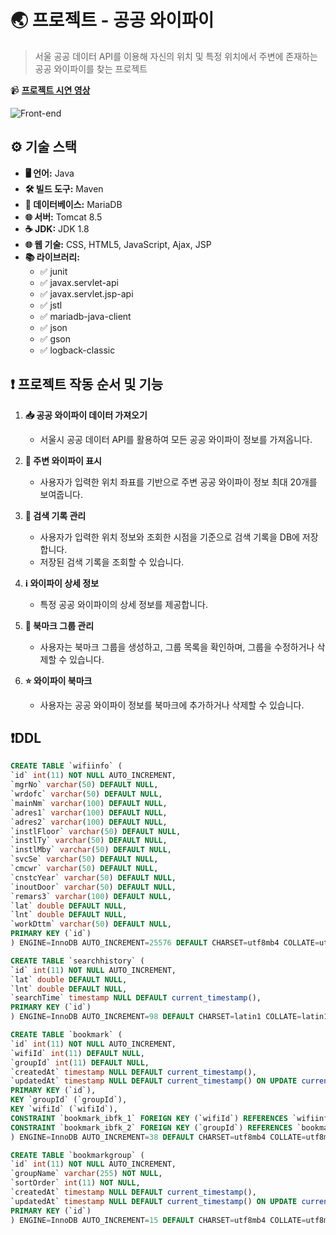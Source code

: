 # 🌏 프로젝트 - 공공 와이파이

> 서울 공공 데이터 API를 이용해 자신의 위치 및 특정 위치에서 주변에 존재하는 공공 와이파이를 찾는 프로젝트

📹 [**프로젝트 시연 영상**](https://youtu.be/2O3NiKBiteI)

![Front-end](https://skillicons.dev/icons?i=idea,java,gradle,spring,git)<br>

## ⚙ 기술 스택
- **🖥️ 언어:** Java
- **🛠️ 빌드 도구:** Maven
- **💾 데이터베이스:** MariaDB
- **🌐 서버:** Tomcat 8.5
- **☕ JDK:** JDK 1.8
- **🌐 웹 기술:** CSS, HTML5, JavaScript, Ajax, JSP
- **📚 라이브러리:** 
  - ✅ junit
  - ✅ javax.servlet-api
  - ✅ javax.servlet.jsp-api
  - ✅ jstl
  - ✅ mariadb-java-client
  - ✅ json
  - ✅ gson
  - ✅ logback-classic

## ❗ 프로젝트 작동 순서 및 기능

1. **📥 공공 와이파이 데이터 가져오기**
   - 서울시 공공 데이터 API를 활용하여 모든 공공 와이파이 정보를 가져옵니다.

2. **📍 주변 와이파이 표시**
   - 사용자가 입력한 위치 좌표를 기반으로 주변 공공 와이파이 정보 최대 20개를 보여줍니다.

3. **📝 검색 기록 관리**
   - 사용자가 입력한 위치 정보와 조회한 시점을 기준으로 검색 기록을 DB에 저장합니다.
   - 저장된 검색 기록을 조회할 수 있습니다.

4. **ℹ️ 와이파이 상세 정보**
   - 특정 공공 와이파이의 상세 정보를 제공합니다.

5. **📑 북마크 그룹 관리**
   - 사용자는 북마크 그룹을 생성하고, 그룹 목록을 확인하며, 그룹을 수정하거나 삭제할 수 있습니다.

6. **⭐ 와이파이 북마크**
   - 사용자는 공공 와이파이 정보를 북마크에 추가하거나 삭제할 수 있습니다.

## ❗DDL

```sql
CREATE TABLE `wifiinfo` (
`id` int(11) NOT NULL AUTO_INCREMENT,
`mgrNo` varchar(50) DEFAULT NULL,
`wrdofc` varchar(50) DEFAULT NULL,
`mainNm` varchar(100) DEFAULT NULL,
`adres1` varchar(100) DEFAULT NULL,
`adres2` varchar(100) DEFAULT NULL,
`instlFloor` varchar(50) DEFAULT NULL,
`instlTy` varchar(50) DEFAULT NULL,
`instlMby` varchar(50) DEFAULT NULL,
`svcSe` varchar(50) DEFAULT NULL,
`cmcwr` varchar(50) DEFAULT NULL,
`cnstcYear` varchar(50) DEFAULT NULL,
`inoutDoor` varchar(50) DEFAULT NULL,
`remars3` varchar(100) DEFAULT NULL,
`lat` double DEFAULT NULL,
`lnt` double DEFAULT NULL,
`workDttm` varchar(50) DEFAULT NULL,
PRIMARY KEY (`id`)
) ENGINE=InnoDB AUTO_INCREMENT=25576 DEFAULT CHARSET=utf8mb4 COLLATE=utf8mb4_unicode_ci

CREATE TABLE `searchhistory` (
`id` int(11) NOT NULL AUTO_INCREMENT,
`lat` double DEFAULT NULL,
`lnt` double DEFAULT NULL,
`searchTime` timestamp NULL DEFAULT current_timestamp(),
PRIMARY KEY (`id`)
) ENGINE=InnoDB AUTO_INCREMENT=98 DEFAULT CHARSET=latin1 COLLATE=latin1_swedish_ci

CREATE TABLE `bookmark` (
`id` int(11) NOT NULL AUTO_INCREMENT,
`wifiId` int(11) DEFAULT NULL,
`groupId` int(11) DEFAULT NULL,
`createdAt` timestamp NULL DEFAULT current_timestamp(),
`updatedAt` timestamp NULL DEFAULT current_timestamp() ON UPDATE current_timestamp(),
PRIMARY KEY (`id`),
KEY `groupId` (`groupId`),
KEY `wifiId` (`wifiId`),
CONSTRAINT `bookmark_ibfk_1` FOREIGN KEY (`wifiId`) REFERENCES `wifiinfo` (`id`),
CONSTRAINT `bookmark_ibfk_2` FOREIGN KEY (`groupId`) REFERENCES `bookmarkgroup` (`id`)
) ENGINE=InnoDB AUTO_INCREMENT=38 DEFAULT CHARSET=utf8mb4 COLLATE=utf8mb4_unicode_ci

CREATE TABLE `bookmarkgroup` (
`id` int(11) NOT NULL AUTO_INCREMENT,
`groupName` varchar(255) NOT NULL,
`sortOrder` int(11) NOT NULL,
`createdAt` timestamp NULL DEFAULT current_timestamp(),
`updatedAt` timestamp NULL DEFAULT current_timestamp() ON UPDATE current_timestamp(),
PRIMARY KEY (`id`)
) ENGINE=InnoDB AUTO_INCREMENT=15 DEFAULT CHARSET=utf8mb4 COLLATE=utf8mb4_unicode_ci
```
